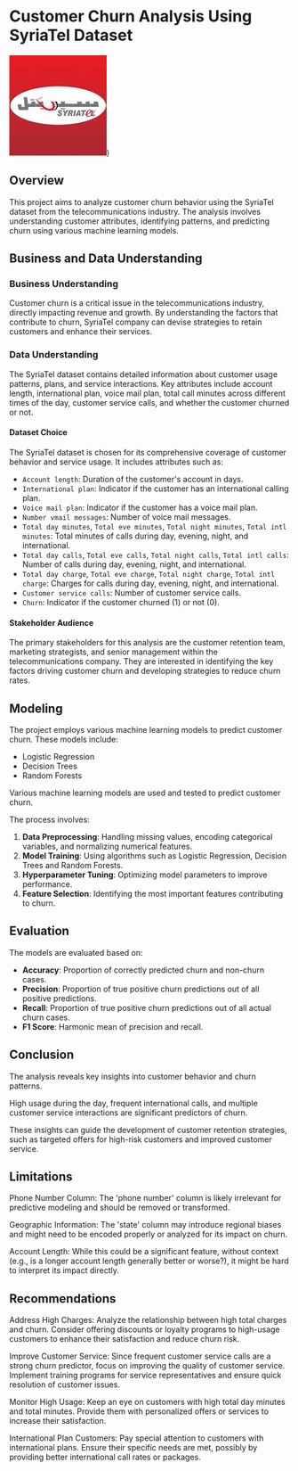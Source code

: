 # Customer Churn Analysis Using SyriaTel Dataset

![SyriaTel](https://github.com/vkeya/Phase3_Project/blob/master/Phase3_images/SyriaTel_Logo.jpg))



## Overview

This project aims to analyze customer churn behavior using the SyriaTel dataset from the telecommunications industry. 
The analysis involves understanding customer attributes, identifying patterns, and predicting churn using various machine learning models.

## Business and Data Understanding

### Business Understanding
Customer churn is a critical issue in the telecommunications industry, directly impacting revenue and growth. 
By understanding the factors that contribute to churn, SyriaTel company can devise strategies to retain customers and enhance their services.

### Data Understanding
The SyriaTel dataset contains detailed information about customer usage patterns, plans, and service interactions. 
Key attributes include account length, international plan, voice mail plan, total call minutes across different times of the day, customer service calls, and whether the customer churned or not.

#### Dataset Choice
The SyriaTel dataset is chosen for its comprehensive coverage of customer behavior and service usage. It includes attributes such as:
- `Account length`: Duration of the customer's account in days.
- `International plan`: Indicator if the customer has an international calling plan.
- `Voice mail plan`: Indicator if the customer has a voice mail plan.
- `Number vmail messages`: Number of voice mail messages.
- `Total day minutes`, `Total eve minutes`, `Total night minutes`, `Total intl minutes`: Total minutes of calls during day, evening, night, and international.
- `Total day calls`, `Total eve calls`, `Total night calls`, `Total intl calls`: Number of calls during day, evening, night, and international.
- `Total day charge`, `Total eve charge`, `Total night charge`, `Total intl charge`: Charges for calls during day, evening, night, and international.
- `Customer service calls`: Number of customer service calls.
- `Churn`: Indicator if the customer churned (1) or not (0).

#### Stakeholder Audience
The primary stakeholders for this analysis are the customer retention team, marketing strategists, and senior management within the telecommunications company. 
They are interested in identifying the key factors driving customer churn and developing strategies to reduce churn rates.

## Modeling
The project employs various machine learning models to predict customer churn. These models include:
- Logistic Regression
- Decision Trees
- Random Forests
  
Various machine learning models are used and tested to predict customer churn.

The process involves:

1. **Data Preprocessing**: Handling missing values, encoding categorical variables, and normalizing numerical features.
2. **Model Training**: Using algorithms such as Logistic Regression, Decision Trees and Random Forests.
3. **Hyperparameter Tuning**: Optimizing model parameters to improve performance.
4. **Feature Selection**: Identifying the most important features contributing to churn.

## Evaluation
The models are evaluated based on:

- **Accuracy**: Proportion of correctly predicted churn and non-churn cases.
- **Precision**: Proportion of true positive churn predictions out of all positive predictions.
- **Recall**: Proportion of true positive churn predictions out of all actual churn cases.
- **F1 Score**: Harmonic mean of precision and recall.

## Conclusion
The analysis reveals key insights into customer behavior and churn patterns.

High usage during the day, frequent international calls, and multiple customer service interactions are significant predictors of churn. 

These insights can guide the development of customer retention strategies, such as targeted offers for high-risk customers and improved customer service.

## Limitations
Phone Number Column: The 'phone number' column is likely irrelevant for predictive modeling and should be removed or transformed.

Geographic Information: The 'state' column may introduce regional biases and might need to be encoded properly or analyzed for its impact on churn.

Account Length: While this could be a significant feature, without context (e.g., is a longer account length generally better or worse?), it might be hard to interpret its impact directly.

## Recommendations
Address High Charges: Analyze the relationship between high total charges and churn. 
Consider offering discounts or loyalty programs to high-usage customers to enhance their satisfaction and reduce churn risk.

Improve Customer Service: Since frequent customer service calls are a strong churn predictor, focus on improving the quality of customer service. 
Implement training programs for service representatives and ensure quick resolution of customer issues.

Monitor High Usage: Keep an eye on customers with high total day minutes and total minutes. 
Provide them with personalized offers or services to increase their satisfaction.

International Plan Customers: Pay special attention to customers with international plans. 
Ensure their specific needs are met, possibly by providing better international call rates or packages.
